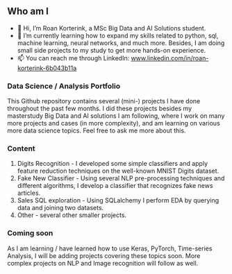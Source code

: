 ## Who am I

- 👋 Hi, I’m Roan Korterink, a MSc Big Data and AI Solutions student.
- 🌱 I’m currently learning how to expand my skills related to python, sql, machine learning, neural networks, and much more. Besides, I am doing small side projects to my study to get more hands-on experience.
- 📫 You can reach me through LinkedIn: www.linkedin.com/in/roan-korterink-6b043b11a

### Data Science / Analysis Portfolio
This Github repository contains several (mini-) projects I have done throughout the past few months. I did these projects besides my masterstudy Big Data and AI solutions I am following, where I work on many more projects and cases (in more complexity), and am learning on various more data science topics. Feel free to ask me more about this.

### Content
1. Digits Recognition - I developed some simple classifiers and apply feature reduction techniques on the well-known MNIST Digits dataset.
2. Fake New Classifier - Using several NLP pre-processing techniques and different algorithms, I develop a classifier that recognizes fake news articles.
3. Sales SQL exploration - Using SQLalchemy I perform EDA by querying data and joining two datasets.
4. Other - several other smaller projects.

### Coming soon
As I am learning / have learned how to use Keras, PyTorch, Time-series Analysis, I will be adding projects covering these topics soon. More complex projects on NLP and Image recognition will follow as well.

<!---
Roan-k/Roan-k is a ✨ special ✨ repository because its `README.md` (this file) appears on your GitHub profile.
You can click the Preview link to take a look at your changes.
--->
